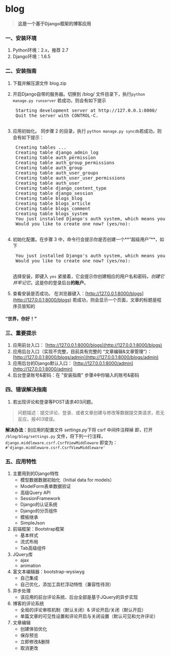 # blog
> **这是一个基于Django框架的博客应用**

### 一、安装环境
1. Python环境：2.x，推荐 2.7
2. Django环境：1.6.5

### 二、安装指南
1. 下载并解压源文件 blog.zip
2. 开启Django自带的服务器。切换到 /blog/ 文件目录下，执行` python manage.py runserver `
若成功，则会有如下提示
	<pre>
	Starting development server at http://127.0.0.1:8000/
	Quit the server with CONTROL-C. 
	</pre>
3. 应用初始化。 同步骤 2 的目录，执行 `python manage.py syncdb`若成功，则会有如下提示：
	<pre>
	Creating tables ...
	Creating table django_admin_log
	Creating table auth_permission
	Creating table auth_group_permissions
	Creating table auth_group
	Creating table auth_user_groups
	Creating table auth_user_user_permissions
	Creating table auth_user
	Creating table django_content_type
	Creating table django_session
	Creating table blogs_blog
	Creating table blogs_article
	Creating table blogs_comment
	Creating table blogs_system
	You just installed Django's auth system, which means you don't have any superusers defined.
	Would you like to create one now? (yes/no): 
	</pre>

4. 初始化配置。在步骤 3 中，命令行会提示你是否创建一个**“超级用户”**，如下
	<pre>
	You just installed Django's auth system, which means you don't have any superusers defined.
	Would you like to create one now? (yes/no): 
	</pre>
	选择安装，即键入 `yes`
	紧接着，它会提示你创建相应的用户名和密码，*创建它并牢记它*。这是你的登录后台**的账户**。

5. 查看安装是否成功。
在浏览器键入：[http://127.0.0.1:8000/blogs](http://127.0.0.1:8000/blogs)
若成功，则会显示一个页面，文章的标题是程序员皆知的
#### “世界，你好！”


### 三、重要提示
1. 应用前台入口： [http://127.0.0.1:8000/blogs](http://127.0.0.1:8000/blogs)
2. 应用后台入口（实现不完整，目前具有完整的 “文章编辑&文章管理”）：[http://127.0.0.1:8000/blogs/admin](http://127.0.0.1:8000/blogs/admin)
3. 应用后台的Django默认入口： [http://127.0.0.1:8000/admin](http://127.0.0.1:8000/admin)
4. 后台登录账号&密码：在 "安装指南" 步骤4中你输入的账号&密码

### 四、错误解决指南
1. 若出现评论和登录等POST请求403问题。
> 问题描述：提交评论、登录、或者文章创建与修改等数据提交类请求，若无反应，报403错误。



**解决办法**：到应用的配置文件 *settings.py*下将 csrf 中间件注释掉
即，打开 `/blog/blog/settings.py` 文件，将下列一行注释，
`django.middleware.csrf.CsrfViewMiddleware`
即变为：` #'django.middleware.csrf.CsrfViewMiddleware'`


### 五、应用特性
1. 主要用到的Django特性
	* 模型数据数据初始化（Initial data for models）
	* ModelForm表单数据验证
	* 高级Query API
	* SessionFramework
	* Django的认证系统
	* Django的分页组件
	* 模板继承
	* SimpleJson
2. 前端框架：Bootstrap框架
	* 基本样式
	* 流式布局
	* Tab高级组件
3. JQuery库
	* ajax
	* animation
4. 富文本编辑器：bootstrap-wysiwyg
	* 自己集成
	* 自己优化，添加工具栏浮动特性（兼容性待测）
5. 异步处理
	* 该应用的前台评论系统、后台全部是基于JQuery的异步实现
6. 博客的评论系统
	* 全局的评论审核机制（默认关闭）& 评论开启/关闭（默认开启）
	* 单篇文章的可见性设置和评论开启与关闭设置（默认可见和允许评论）
7. 文章编辑
	* 创建体验优化
	* 保存预览
	* 立即修改&删除
	* 取消更改
